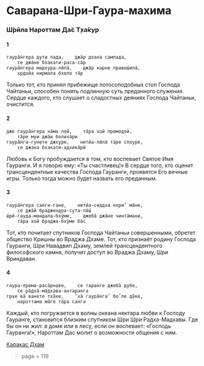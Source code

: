 # Саварана-Шри-Гаура-махима

### Ш́рӣла Нароттам Да̄с Т̣ха̄кур

#### 1

    гаура̄н̇гера дут̣и пада,    джа̄р дхана сампада,
        се джа̄не бхакати-раса-са̄р
    гаура̄н̇гера мадхура-лӣла̄,    джа̄р карн̣е правеш́ила̄,
        хр̣дойа нирмала бхело та̄р

Только тот, кто принял прибежище лотосоподобных стоп Господа Чайтаньи, способен понять подлинную суть преданного служения. Сердце каждого, кто слушает о сладостных деяниях Господа Чайтаньи, очистится.

#### 2

    дже гаура̄н̇гера на̄ма лой,    та̄ра хой премодой,
        та̄ре муи джа̄и болиха̄ри
    гаура̄н̇га-гун̣ете джхуре,    нитйа-лӣла̄ та̄ре спхуре,
        се джана бхакати-адхика̄рӣ

Любовь к Богу пробуждается в том, кто воспевает Святое Имя Гауранги. И я говорю ему: «Ты счастливец!» В сердце того, кто оценит трансцендентные качества Господа Гауранги, проявятся Его вечные игры. Только тогда можно будет назвать его преданным.

#### 3

    гаура̄н̇гера сан̇ги-ган̣е,    нитйа-сиддха кори’ ма̄не,
        се джа̄й браджендра-сута-па̄ш́
    ш́рӣ-гауд̣а-ман̣д̣ала-бхӯми,    джеба̄ джа̄не чинта̄ман̣и,
        та̄ра хой браджа-бхӯме ба̄с

Тот, кто почитает спутников Господа Чайтаньи совершенными, обретет общество Кришны во Враджа Дхаме. Тот, кто признаёт родину Господа Гауранги, Шри Навадвип Дхаму, землей трансцендентного философского камня, получит доступ во Враджа Дхаму, Шри Вриндаван.

#### 4

    гаура-према-раса̄рн̣аве,    се таран̇ге джеба̄ д̣убе,
        се ра̄дха̄-ма̄дхава-антаран̇га
    гр̣хе ва̄ ванете тха̄ке,    ‘ха̄ гаура̄н̇га’ бо’ле д̣а̄ке,
        нароттама ма̄ге та̄ра сан̇га

Каждый, кто погружается в волны океана нектара любви к Господу Гауранге, становится близким спутником Шри Шри Радха-Мадхавы. Где бы он ни жил: в доме или в лесу, если он воспевает: «Господь Гауранга!», Нароттам Дас молит о возможности общения с ним.


[Каракас Дхам](https://soundcloud.com/bharatimaharaj/shchsm-karakas-gaurangera-duti)


> page = 119